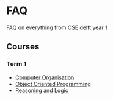 # FAQ
FAQ on everything from CSE delft year 1

## Courses
### Term 1
* [Computer Organisation](computer-organisation/)
* [Object Oriented Programming](object-oriented-programming/)
* [Reasoning and Logic](reasoning-and-logic/)
